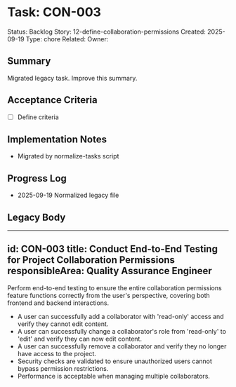 # Task: CON-003
Status: Backlog
Story: 12-define-collaboration-permissions
Created: 2025-09-19
Type: chore
Related:
Owner:

## Summary
Migrated legacy task. Improve this summary.

## Acceptance Criteria
- [ ] Define criteria

## Implementation Notes
- Migrated by normalize-tasks script

## Progress Log
- 2025-09-19 Normalized legacy file

## Legacy Body

---
id: CON-003
title: Conduct End-to-End Testing for Project Collaboration Permissions
responsibleArea: Quality Assurance Engineer
---
Perform end-to-end testing to ensure the entire collaboration permissions feature functions correctly from the user's perspective, covering both frontend and backend interactions.
- A user can successfully add a collaborator with 'read-only' access and verify they cannot edit content.
- A user can successfully change a collaborator's role from 'read-only' to 'edit' and verify they can now edit content.
- A user can successfully remove a collaborator and verify they no longer have access to the project.
- Security checks are validated to ensure unauthorized users cannot bypass permission restrictions.
- Performance is acceptable when managing multiple collaborators.

